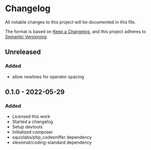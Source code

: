 # Changelog
All notable changes to this project will be documented in this file.

The format is based on [Keep a Changelog](https://keepachangelog.com/en/1.0.0/),
and this project adheres to [Semantic Versioning](https://semver.org/spec/v2.0.0.html).

## Unreleased
### Added
- allow newlines for operator spacing

## 0.1.0 - 2022-05-29
### Added
- Licensed this work
- Started a changelog
- Setup devtools
- Initialized composer
- squizlabs/php_codesniffer dependency
- slevomat/coding-standard dependency
